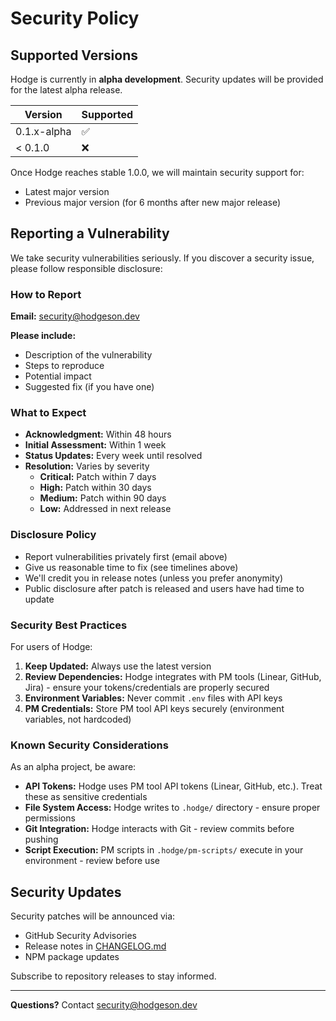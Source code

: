 # Security Policy

## Supported Versions

Hodge is currently in **alpha development**. Security updates will be provided for the latest alpha release.

| Version | Supported          |
| ------- | ------------------ |
| 0.1.x-alpha   | :white_check_mark: |
| < 0.1.0 | :x:                |

Once Hodge reaches stable 1.0.0, we will maintain security support for:
- Latest major version
- Previous major version (for 6 months after new major release)

## Reporting a Vulnerability

We take security vulnerabilities seriously. If you discover a security issue, please follow responsible disclosure:

### How to Report

**Email:** [security@hodgeson.dev](mailto:security@hodgeson.dev)

**Please include:**
- Description of the vulnerability
- Steps to reproduce
- Potential impact
- Suggested fix (if you have one)

### What to Expect

- **Acknowledgment:** Within 48 hours
- **Initial Assessment:** Within 1 week
- **Status Updates:** Every week until resolved
- **Resolution:** Varies by severity
  - **Critical:** Patch within 7 days
  - **High:** Patch within 30 days
  - **Medium:** Patch within 90 days
  - **Low:** Addressed in next release

### Disclosure Policy

- Report vulnerabilities privately first (email above)
- Give us reasonable time to fix (see timelines above)
- We'll credit you in release notes (unless you prefer anonymity)
- Public disclosure after patch is released and users have had time to update

### Security Best Practices

For users of Hodge:

1. **Keep Updated:** Always use the latest version
2. **Review Dependencies:** Hodge integrates with PM tools (Linear, GitHub, Jira) - ensure your tokens/credentials are properly secured
3. **Environment Variables:** Never commit `.env` files with API keys
4. **PM Credentials:** Store PM tool API keys securely (environment variables, not hardcoded)

### Known Security Considerations

As an alpha project, be aware:

- **API Tokens:** Hodge uses PM tool API tokens (Linear, GitHub, etc.). Treat these as sensitive credentials
- **File System Access:** Hodge writes to `.hodge/` directory - ensure proper permissions
- **Git Integration:** Hodge interacts with Git - review commits before pushing
- **Script Execution:** PM scripts in `.hodge/pm-scripts/` execute in your environment - review before use

## Security Updates

Security patches will be announced via:
- GitHub Security Advisories
- Release notes in [CHANGELOG.md](./CHANGELOG.md)
- NPM package updates

Subscribe to repository releases to stay informed.

---

**Questions?** Contact [security@hodgeson.dev](mailto:security@hodgeson.dev)
